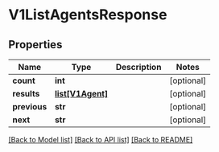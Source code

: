 # V1ListAgentsResponse

## Properties
Name | Type | Description | Notes
------------ | ------------- | ------------- | -------------
**count** | **int** |  | [optional] 
**results** | [**list[V1Agent]**](V1Agent.md) |  | [optional] 
**previous** | **str** |  | [optional] 
**next** | **str** |  | [optional] 

[[Back to Model list]](../README.md#documentation-for-models) [[Back to API list]](../README.md#documentation-for-api-endpoints) [[Back to README]](../README.md)


